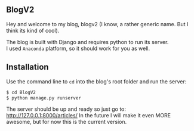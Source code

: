 BlogV2
------
Hey and welcome to my blog, blogv2 (I know, a rather generic name. But I think its kind of cool).

The blog is built with Django and requires python to run its server.  
I used `Anaconda` platform, so it should work for you as well.

## Installation
Use the command line to `cd` into the blog's root folder and run the server:
```sh
$ cd BlogV2
$ python manage.py runserver
```

The server should be up and ready so just go to: http://127.0.0.1:8000/articles/
In the future I will make it even MORE awesome, but for now this is the current version.
